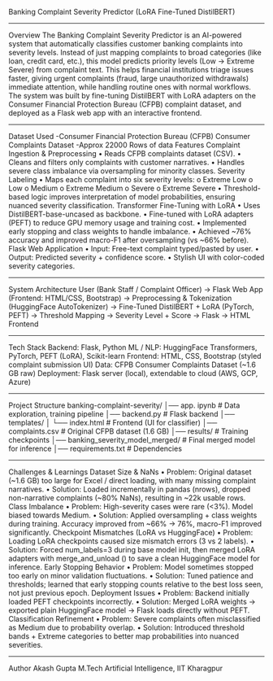 Banking Complaint Severity Predictor (LoRA Fine-Tuned DistilBERT)

________________________________________
Overview
The Banking Complaint Severity Predictor is an AI-powered system that automatically classifies customer banking complaints into severity levels. Instead of just mapping complaints to broad categories (like loan, credit card, etc.), this model predicts priority levels (Low → Extreme Severe) from complaint text.
This helps financial institutions triage issues faster, giving urgent complaints (fraud, large unauthorized withdrawals) immediate attention, while handling routine ones with normal workflows.
The system was built by fine-tuning DistilBERT with LoRA adapters on the Consumer Financial Protection Bureau (CFPB) complaint dataset, and deployed as a Flask web app with an interactive frontend.
________________________________________
Dataset Used
-Consumer Financial Protection Bureau (CFPB) Consumer Complaints Dataset
-Approx 22000 Rows of data
Features
Complaint Ingestion & Preprocessing
•	Reads CFPB complaints dataset (CSV).
•	Cleans and filters only complaints with customer narratives.
•	Handles severe class imbalance via oversampling for minority classes.
Severity Labeling
•	Maps each complaint into six severity levels:
o	Extreme Low
o	Low
o	Medium
o	Extreme Medium
o	Severe
o	Extreme Severe
•	Threshold-based logic improves interpretation of model probabilities, ensuring nuanced severity classification.
Transformer Fine-Tuning with LoRA
•	Uses DistilBERT-base-uncased as backbone.
•	Fine-tuned with LoRA adapters (PEFT) to reduce GPU memory usage and training cost.
•	Implemented early stopping and class weights to handle imbalance.
•	Achieved ~76% accuracy and improved macro-F1 after oversampling (vs ~66% before).
Flask Web Application
•	Input: Free-text complaint typed/pasted by user.
•	Output: Predicted severity + confidence score.
•	Stylish UI with color-coded severity categories.
________________________________________
System Architecture
User (Bank Staff / Complaint Officer) →
Flask Web App (Frontend: HTML/CSS, Bootstrap) →
Preprocessing & Tokenization (HuggingFace AutoTokenizer) →
Fine-Tuned DistilBERT + LoRA (PyTorch, PEFT) →
Threshold Mapping → Severity Level + Score →
Flask → HTML Frontend
________________________________________
Tech Stack
Backend: Flask, Python
ML / NLP: HuggingFace Transformers, PyTorch, PEFT (LoRA), Scikit-learn
Frontend: HTML, CSS, Bootstrap (styled complaint submission UI)
Data: CFPB Consumer Complaints Dataset (~1.6 GB raw)
Deployment: Flask server (local), extendable to cloud (AWS, GCP, Azure)
________________________________________
Project Structure
banking-complaint-severity/
│── app. ipynb              # Data exploration, training pipeline
│── backend.py             # Flask backend
│── templates/
│    └── index.html        # Frontend (UI for classifier)
│── complaints.csv         # Original CFPB dataset (1.6 GB)
│── results/               # Training checkpoints
│── banking_severity_model_merged/ # Final merged model for inference
│── requirements.txt       # Dependencies
________________________________________
Challenges & Learnings
Dataset Size & NaNs
•	Problem: Original dataset (~1.6 GB) too large for Excel / direct loading, with many missing complaint narratives.
•	Solution: Loaded incrementally in pandas (nrows), dropped non-narrative complaints (~80% NaNs), resulting in ~22k usable rows.
Class Imbalance
•	Problem: High-severity cases were rare (<3%). Model biased towards Medium.
•	Solution: Applied oversampling + class weights during training. Accuracy improved from ~66% → 76%, macro-F1 improved significantly.
Checkpoint Mismatches (LoRA vs HuggingFace)
•	Problem: Loading LoRA checkpoints caused size mismatch errors (3 vs 2 labels).
•	Solution: Forced num_labels=3 during base model init, then merged LoRA adapters with merge_and_unload () to save a clean HuggingFace model for inference.
Early Stopping Behavior
•	Problem: Model sometimes stopped too early on minor validation fluctuations.
•	Solution: Tuned patience and thresholds; learned that early stopping counts relative to the best loss seen, not just previous epoch.
Deployment Issues
•	Problem: Backend initially loaded PEFT checkpoints incorrectly.
•	Solution: Merged LoRA weights → exported plain HuggingFace model → Flask loads directly without PEFT.
Classification Refinement
•	Problem: Severe complaints often misclassified as Medium due to probability overlap.
•	Solution: Introduced threshold bands + Extreme categories to better map probabilities into nuanced severities.
________________________________________
Author
Akash Gupta
M.Tech Artificial Intelligence, IIT Kharagpur

